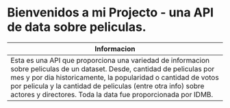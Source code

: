 # Bienvenidos a mi Projecto - una API de data sobre peliculas.

| Informacion  | 
| ------------- | 
| Esta es una API que proporciona una variedad de informacion sobre peliculas de un dataset. Desde, cantidad de peliculas por mes y por dia historicamente, la popularidad o cantidad de votos por pelicula y la cantidad de peliculas (entre otra info) sobre actores y directores. Toda la data fue proporcionada por IDMB. | 


